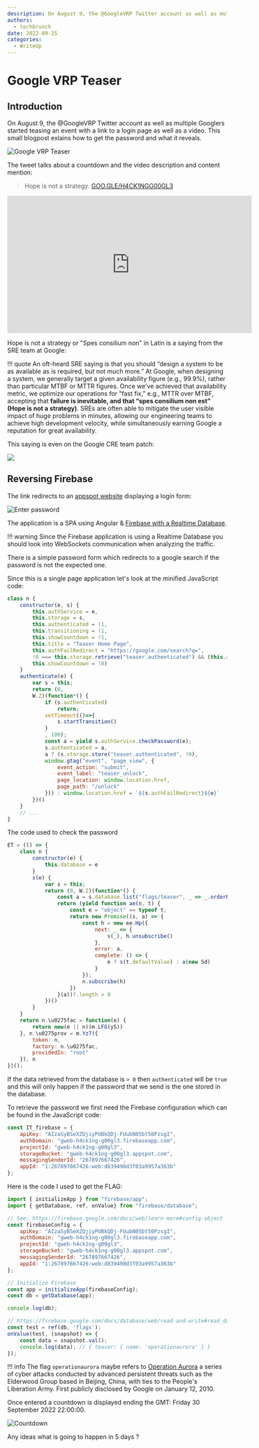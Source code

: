 ```yaml
---
description: On August 9, the @GoogleVRP Twitter account as well as multiple Googlers started teasing an event with a link to a login page as well as a video. This small post exlains how to get the password and what it reveals.
authors:
  - techbrunch
date: 2022-09-25
categories:
  - WriteUp
---
```


# Google VRP Teaser

## Introduction

On August 9, the @GoogleVRP Twitter account as well as multiple Googlers started teasing an event with a link to a login page as well as a video. This small blogpost exlains how to get the password and what it reveals.

<!-- more -->

![Google VRP Teaser](google-vrp-teaser/Tweet%20by%20Google%20VRP%20(Google%20Bug%20Hunters)-2.png)

The tweet talks about a countdown and the video description and content mention:

> Hope is not a strategy. [GOO.GLE/H4CK1NGG00GL3](GOO.GLE/H4CK1NGG00GL3)

<iframe width="560" height="315" src="https://www.youtube.com/embed/YfBqflOySB8" title="YouTube video player" frameborder="0" allow="accelerometer; autoplay; clipboard-write; encrypted-media; gyroscope; picture-in-picture" allowfullscreen></iframe>

Hope is not a strategy or "Spes consilium non" in Latin is a saying from the SRE team at Google:

!!! quote
    An oft-heard SRE saying is that you should “design a system to be as available as is required, but not much more.” At Google, when designing a system, we generally target a given availability figure (e.g., 99.9%), rather than particular MTBF or MTTR figures. Once we’ve achieved that availability metric, we optimize our operations for "fast fix," e.g., MTTR over MTBF, accepting that **failure is inevitable, and that “spes consilium non est” (Hope is not a strategy)**. SREs are often able to mitigate the user visible impact of huge problems in minutes, allowing our engineering teams to achieve high development velocity, while simultaneously earning Google a reputation for great availability.

This saying is even on the Google CRE team patch:

![](google-vrp-teaser/Tweet%20by%20Liz%20Fong-Jones%20(%E6%96%B9%E7%A6%AE%E7%9C%9F)-2.png)

## Reversing Firebase 

The link redirects to an [appspot website](https://gweb-h4ck1ng-g00gl3.uc.r.appspot.com/) displaying a login form:

![Enter password](google-vrp-teaser/enter-password.png)

The application is a SPA using Angular & [Firebase with a Realtime Database](https://firebase.google.com/docs/database).

!!! warning
    Since the Firebase application is using a Realtime Database you should look into WebSockets communication when analyzing the traffic.

There is a simple password form which redirects to a google search if the password is not the expected one.

Since this is a single page application let's look at the minified JavaScript code:

```javascript
class n {
    constructor(e, s) {
        this.authService = e,
        this.storage = s,
        this.authenticated = !1,
        this.transitioning = !1,
        this.showCountdown = !1,
        this.title = "Teaser Home Page",
        this.authFailRedirect = "https://google.com/search?q=",
        !0 === this.storage.retrieve("teaser.authenticated") && (this.authenticated = !0,
        this.showCountdown = !0)
    }
    authenticate(e) {
        var s = this;
        return (0,
        W.Z)(function*() {
            if (s.authenticated)
                return;
            setTimeout(()=>{
                s.startTransition()
            }
            , 100);
            const a = yield s.authService.checkPassword(e);
            s.authenticated = a,
            a ? (s.storage.store("teaser.authenticated", !0),
            window.gtag("event", "page_view", {
                event_action: "submit",
                event_label: "teaser_unlock",
                page_location: window.location.href,
                page_path: "/unlock"
            })) : window.location.href = `${s.authFailRedirect}${e}`
        })()
    }
    // ...
}
```

The code used to check the password 

```javascript
ET = (() => {  
    class n {  
        constructor(e) {  
            this.database = e  
        }  
        s(e) {  
            var s = this;  
            return (0, W.Z)(function*() {  
                const a = s.database.list("flags/teaser", _ => _.orderByValue().equalTo(e?.toLowerCase())).valueChanges();  
                return (yield function ae(n, t) {  
                    const e = "object" == typeof t;  
                    return new Promise((s, a) => {  
                        const h = new ee.Hp({  
                            next: _ => {  
                                s(_), h.unsubscribe()  
                            },  
                            error: a,  
                            complete: () => {  
                                e ? s(t.defaultValue) : a(new Sd)  
                            }  
                        });  
                        n.subscribe(h)  
                    })  
                }(a))?.length > 0  
            })()  
        }  
    }  
    return n.\u0275fac = function(e) {  
        return new(e || n)(m.LFG(yS))  
    }, n.\u0275prov = m.Yz7({  
        token: n,  
        factory: n.\u0275fac,  
        providedIn: "root"  
    }), n  
})();
```

If the data retrieved from the database is `> 0` then `authenticated` will be `true` and this will only happen if the password that we send is the one stored in the database.

To retrieve the password we first need the Firebase configuration which can be found in the JavaScript code:


```js
const IT_firebase = {  
    apiKey: "AIzaSyBSeXZQjiyPUBkQDj-FUubN05bt50PzsgI",  
    authDomain: "gweb-h4ck1ng-g00gl3.firebaseapp.com",  
    projectId: "gweb-h4ck1ng-g00gl3",  
    storageBucket: "gweb-h4ck1ng-g00gl3.appspot.com",  
    messagingSenderId: "267897667426",  
    appId: "1:267897667426:web:d839498d3f03a9957a363b"  
};
```

Here is the code I used to get the FLAG:

```javascript
import { initializeApp } from "firebase/app";
import { getDatabase, ref, onValue} from "firebase/database";

// See: https://firebase.google.com/docs/web/learn-more#config-object
const firebaseConfig = {
    apiKey: "AIzaSyBSeXZQjiyPUBkQDj-FUubN05bt50PzsgI",
    authDomain: "gweb-h4ck1ng-g00gl3.firebaseapp.com",
    projectId: "gweb-h4ck1ng-g00gl3",
    storageBucket: "gweb-h4ck1ng-g00gl3.appspot.com",
    messagingSenderId: "267897667426",
    appId: "1:267897667426:web:d839498d3f03a9957a363b"
};

// Initialize Firebase
const app = initializeApp(firebaseConfig);
const db = getDatabase(app);

console.log(db);

// https://firebase.google.com/docs/database/web/read-and-write#read_data_once
const test = ref(db, 'flags');
onValue(test, (snapshot) => {
    const data = snapshot.val();
    console.log(data); // { teaser: { name: 'operationaurora' } }
});
```

!!! info
    The flag `operationaurora` maybe refers to [Operation Aurora](https://en.wikipedia.org/wiki/Operation_Aurora) a series of cyber attacks conducted by advanced persistent threats such as the Elderwood Group based in Beijing, China, with ties to the People's Liberation Army. First publicly disclosed by Google on January 12, 2010.

Once entered a countdown is displayed ending the GMT: Friday 30 September 2022 22:00:00.

![Countdown](google-vrp-teaser/countdown.png)

Any ideas what is going to happen in 5 days ?